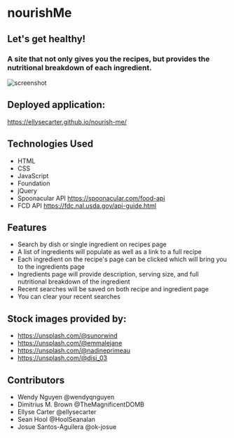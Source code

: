 # nourishMe 

## Let's get healthy!

### A site that not only gives you the recipes, but provides the nutritional breakdown of each ingredient.

![screenshot](assets/images/screenshot2)

## Deployed application:
https://ellysecarter.github.io/nourish-me/ 

## Technologies Used
* HTML
* CSS
* JavaScript
* Foundation
* jQuery
* Spoonacular API https://spoonacular.com/food-api 
* FCD API https://fdc.nal.usda.gov/api-guide.html 

## Features
* Search by dish or single ingredient on recipes page
* A list of ingredients will populate as well as a link to a full recipe 
* Each ingredient on the recipe's page can be clicked which will bring you to the ingredients page
* Ingredients page will provide description, serving size, and full nutritional breakdown of the ingredient
* Recent searches will be saved on both recipe and ingredient page
* You can clear your recent searches


## Stock images provided by:
* https://unsplash.com/@sunorwind
* https://unsplash.com/@emmalejane
* https://unsplash.com/@nadineprimeau
* https://unsplash.com/@disi_03 


## Contributors
* Wendy Nguyen @wendyqnguyen 
* Dimitrius M. Brown @TheMagnificentDOMB
* Ellyse Carter @ellysecarter 
* Sean Hool @HoolSeanalan 
* Josue Santos-Aguilera @ok-josue 
